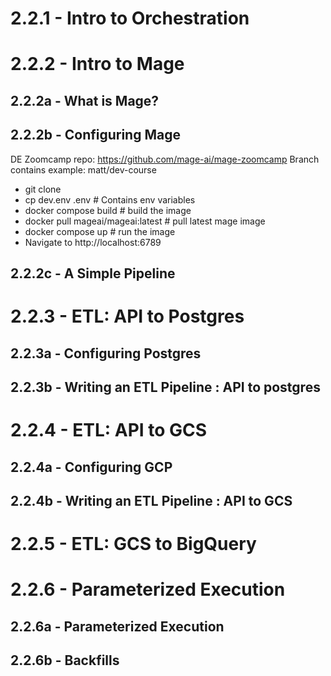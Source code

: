 # 2.2.1 - Intro to Orchestration

# 2.2.2 - Intro to Mage

## 2.2.2a - What is Mage?

## 2.2.2b - Configuring Mage

DE Zoomcamp repo: https://github.com/mage-ai/mage-zoomcamp
Branch contains example: matt/dev-course

- git clone
- cp dev.env .env  # Contains env variables
- docker compose build  # build the image
- docker pull mageai/mageai:latest  # pull latest mage image
- docker compose up  # run the image
- Navigate to http://localhost:6789

## 2.2.2c - A Simple Pipeline



# 2.2.3 - ETL: API to Postgres

## 2.2.3a - Configuring Postgres


## 2.2.3b - Writing an ETL Pipeline : API to postgres

# 2.2.4 - ETL: API to GCS

## 2.2.4a - Configuring GCP

## 2.2.4b - Writing an ETL Pipeline : API to GCS

# 2.2.5 - ETL: GCS to BigQuery

# 2.2.6 - Parameterized Execution

## 2.2.6a - Parameterized Execution

## 2.2.6b - Backfills